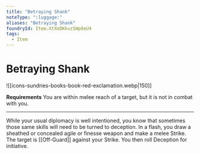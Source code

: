 ```yaml
---
title: "Betraying Shank"
noteType: ":luggage:"
aliases: "Betraying Shank"
foundryId: Item.XtXeDKkvz5Wp8eU4
tags:
  - Item
---
```


# Betraying Shank
![[icons-sundries-books-book-red-exclamation.webp|150]]

**Requirements** You are within melee reach of a target, but it is not in combat with you.

* * *

While your usual diplomacy is well intentioned, you know that sometimes those same skills will need to be turned to deception. In a flash, you draw a sheathed or concealed agile or finesse weapon and make a melee Strike. The target is [[Off-Guard]] against your Strike. You then roll Deception for initiative.
